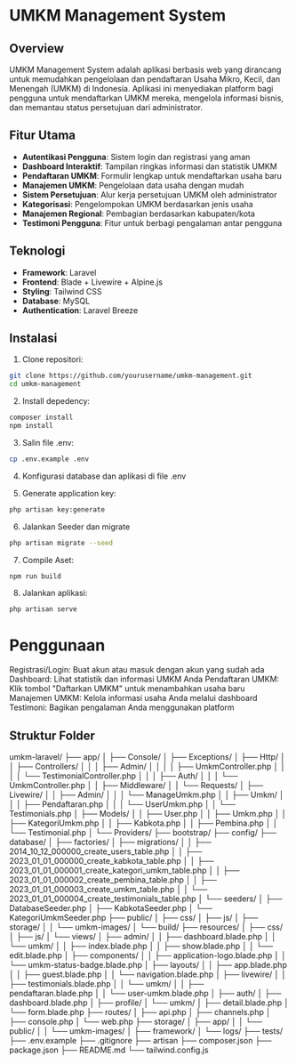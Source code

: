 # UMKM Management System

## Overview

UMKM Management System adalah aplikasi berbasis web yang dirancang untuk memudahkan pengelolaan dan pendaftaran Usaha Mikro, Kecil, dan Menengah (UMKM) di Indonesia. Aplikasi ini menyediakan platform bagi pengguna untuk mendaftarkan UMKM mereka, mengelola informasi bisnis, dan memantau status persetujuan dari administrator.

## Fitur Utama

- **Autentikasi Pengguna**: Sistem login dan registrasi yang aman
- **Dashboard Interaktif**: Tampilan ringkas informasi dan statistik UMKM
- **Pendaftaran UMKM**: Formulir lengkap untuk mendaftarkan usaha baru
- **Manajemen UMKM**: Pengelolaan data usaha dengan mudah
- **Sistem Persetujuan**: Alur kerja persetujuan UMKM oleh administrator
- **Kategorisasi**: Pengelompokan UMKM berdasarkan jenis usaha
- **Manajemen Regional**: Pembagian berdasarkan kabupaten/kota
- **Testimoni Pengguna**: Fitur untuk berbagi pengalaman antar pengguna

## Teknologi

- **Framework**: Laravel
- **Frontend**: Blade + Livewire + Alpine.js
- **Styling**: Tailwind CSS
- **Database**: MySQL
- **Authentication**: Laravel Breeze

## Instalasi

1. Clone repositori:
```bash
git clone https://github.com/yourusername/umkm-management.git
cd umkm-management
```

2. Install depedency:
```bash
composer install
npm install
```

3. Salin file .env:
```bash
cp .env.example .env
```

4. Konfigurasi database dan aplikasi di file .env

5. Generate application key:
```bash
php artisan key:generate
```

6. Jalankan Seeder dan migrate
```bash
php artisan migrate --seed
```
7. Compile Aset:
```bash
npm run build
```

8. Jalankan aplikasi:
```bash
php artisan serve
```

# Penggunaan
Registrasi/Login: Buat akun atau masuk dengan akun yang sudah ada
Dashboard: Lihat statistik dan informasi UMKM Anda
Pendaftaran UMKM: Klik tombol "Daftarkan UMKM" untuk menambahkan usaha baru
Manajemen UMKM: Kelola informasi usaha Anda melalui dashboard
Testimoni: Bagikan pengalaman Anda menggunakan platform

## Struktur Folder
umkm-laravel/
├── app/
│   ├── Console/
│   ├── Exceptions/
│   ├── Http/
│   │   ├── Controllers/
│   │   │   ├── Admin/
│   │   │   │   ├── UmkmController.php
│   │   │   │   └── TestimonialController.php
│   │   │   ├── Auth/
│   │   │   └── UmkmController.php
│   │   ├── Middleware/
│   │   └── Requests/
│   ├── Livewire/
│   │   ├── Admin/
│   │   │   └── ManageUmkm.php
│   │   ├── Umkm/
│   │   │   ├── Pendaftaran.php
│   │   │   └── UserUmkm.php
│   │   └── Testimonials.php
│   ├── Models/
│   │   ├── User.php
│   │   ├── Umkm.php
│   │   ├── KategoriUmkm.php
│   │   ├── Kabkota.php
│   │   ├── Pembina.php
│   │   └── Testimonial.php
│   └── Providers/
├── bootstrap/
├── config/
├── database/
│   ├── factories/
│   ├── migrations/
│   │   ├── 2014_10_12_000000_create_users_table.php
│   │   ├── 2023_01_01_000000_create_kabkota_table.php
│   │   ├── 2023_01_01_000001_create_kategori_umkm_table.php
│   │   ├── 2023_01_01_000002_create_pembina_table.php
│   │   ├── 2023_01_01_000003_create_umkm_table.php
│   │   └── 2023_01_01_000004_create_testimonials_table.php
│   └── seeders/
│       ├── DatabaseSeeder.php
│       ├── KabkotaSeeder.php
│       └── KategoriUmkmSeeder.php
├── public/
│   ├── css/
│   ├── js/
│   ├── storage/
│   │   └── umkm-images/
│   └── build/
├── resources/
│   ├── css/
│   ├── js/
│   └── views/
│       ├── admin/
│       │   ├── dashboard.blade.php
│       │   └── umkm/
│       │       ├── index.blade.php
│       │       ├── show.blade.php
│       │       └── edit.blade.php
│       ├── components/
│       │   ├── application-logo.blade.php
│       │   └── umkm-status-badge.blade.php
│       ├── layouts/
│       │   ├── app.blade.php
│       │   ├── guest.blade.php
│       │   └── navigation.blade.php
│       ├── livewire/
│       │   ├── testimonials.blade.php
│       │   └── umkm/
│       │       ├── pendaftaran.blade.php
│       │       └── user-umkm.blade.php
│       ├── auth/
│       ├── dashboard.blade.php
│       ├── profile/
│       └── umkm/
│           ├── detail.blade.php
│           └── form.blade.php
├── routes/
│   ├── api.php
│   ├── channels.php
│   ├── console.php
│   └── web.php
├── storage/
│   ├── app/
│   │   └── public/
│   │       └── umkm-images/
│   ├── framework/
│   └── logs/
├── tests/
├── .env.example
├── .gitignore
├── artisan
├── composer.json
├── package.json
├── README.md
└── tailwind.config.js

